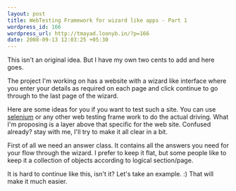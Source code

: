 ```yaml
--- 
layout: post
title: WebTesting Framework for wizard like apps - Part 1
wordpress_id: 166
wordpress_url: http://tmayad.loonyb.in/?p=166
date: 2008-09-13 12:03:25 +05:30
---
```


This isn't an original idea. But I have my own two cents to add and here
goes.

The project I'm working on has a website with a wizard like interface
where you enter your details as required on each page and click continue
to go through to the last page of the wizard.

Here are some ideas for you if you want to test such a site. You can use
[selenium](http://selenium-rc.openqa.org/) or any other web testing
frame work to do the actual driving. What I'm proposing is a layer above
that specific for the web site. Confused already? stay with me, I'll try
to make it all clear in a bit.

First of all we need an answer class. It contains all the answers you
need for your flow through the wizard. I prefer to keep it flat, but
some people like to keep it a collection of objects according to logical
section/page.

It is hard to continue like this, isn't it? Let's take an example. :)
That will make it much easier.
